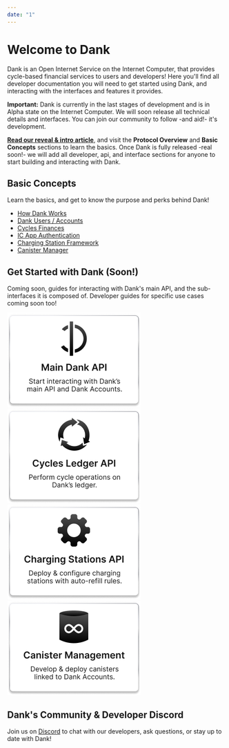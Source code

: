 ```yaml
---
date: "1"
---
```


# Welcome to Dank

Dank is an Open Internet Service on the Internet Computer, that provides cycle-based financial services to users and developers! Here you'll find all developer documentation you will need to get started using Dank, and interacting with the interfaces and features it provides.

**Important:** Dank is currently in the last stages of development and is in Alpha state on the Internet Computer. We will soon release all technical details and interfaces. You can join our community to follow -and aid!- it's development.

**[Read our reveal & intro article](https://medium.com/@dank_ois/e7dd8e4c3d25?source=friends_link&sk=91bd9be1283ccf00d115b40ed539c4e1)**, and visit the **Protocol Overview** and **Basic Concepts** sections to learn the basics. Once Dank is fully released -real soon!- we will add all developer, api, and interface sections for anyone to start building and interacting with Dank.

## Basic Concepts
Learn the basics, and get to know the purpose and perks behind Dank!

- [How Dank Works](https://docs.dank.ooo/protocol-overview/how-dank-works/)
- [Dank Users / Accounts](https://docs.dank.ooo/basic-concepts/dank-accounts/)
- [Cycles Finances](https://docs.dank.ooo/basic-concepts/cycle-icp-finances/)
- [IC App Authentication](https://docs.dank.ooo/basic-concepts/dank-authentication/)
- [Charging Station Framework](https://docs.dank.ooo/basic-concepts/charging-stations/)
- [Canister Manager](https://docs.dank.ooo/basic-concepts/canister-manager/)


## Get Started with Dank (Soon!)
Coming soon, guides for interacting with Dank's main API, and the sub-interfaces it is composed of. Developer guides for specific use cases coming soon too!


<a href="./main-dank-api/overview/"><img src=imgs/main-api.png></a>
<a href="./cycles-ledgers-api/overview/"><img src=imgs/cyc.png></a>
<a href="./charging-station-api/overview/"><img src=imgs/charging-api.png></a>
<a href="./canister-manager-proxy/overview/"><img src=imgs/canister-man.png></a>


## Dank's Community & Developer Discord
Join us on [Discord](https://discord.gg/yVEcEzmrgm) to chat with our developers, ask questions, or stay up to date with Dank!
